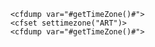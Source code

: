 ```lucee+trycf
	<cfdump var="#getTimeZone()#">
	<cfset settimezone("ART")>
	<cfdump var="#getTimeZone()#">

```
